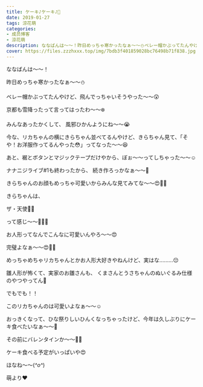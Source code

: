 ```yaml
---
title: ケーキ♪ケーキ♪🍰
date: 2019-01-27
tags: 涼花萌
categories: 
- 成员博客
- 涼花萌
description: ななばんは〜〜！昨日めっちゃ寒かったなぁ〜〜⛄️ベレー帽かぶってたんやけど、飛んでっちゃいそうやった〜〜😲京都も雪降ったって言ってはったわ〜〜❄️みんなあっ...
cover: https://files.zzzhxxx.top/img/7bdb3f401859028bc76498b71f838.jpg 
---
```








ななばんは〜〜！




昨日めっちゃ寒かったなぁ〜〜⛄️


ベレー帽かぶってたんやけど、飛んでっちゃいそうやった〜〜😲




京都も雪降ったって言ってはったわ〜〜❄️


みんなあったかくして、
風邪ひかんようにね〜〜😭









今な、リカちゃんの横にきらちゃん並べてるんやけど、きらちゃん見て、「そや！お洋服作ってるんやった😳」ってなった〜〜😆




あと、裾とボタンとマジックテープだけやから、ぼぉ〜〜ってしちゃった〜〜☺️






ナナニジライブ#1も終わったから、
続き作ろっかなぁ〜〜💓








きらちゃんのお顔もめっちゃ可愛いからみんな見てみてな〜〜😍💓💓






きらちゃんは、

ザ・天使👼🏼

って感じ〜〜💓💓💓








お人形ってなんでこんなに可愛いんやろ〜〜😍


完璧よなぁ〜〜😍💓💓












めっちゃめちゃリカちゃんとかお人形大好きやねんけど、実はな………😔






雛人形が怖くて、実家のお雛さんも、
くまさんとうさちゃんのぬいぐるみ仕様のやつやってん🙈







でもでも！！

このリカちゃんのは可愛いよなぁ〜〜☺️







おっきくなって、ひな祭りしいひんくなっちゃったけど、今年は久しぶりにケーキ食べたいなぁ〜〜🍰







その前にバレンタインか〜〜💝💝

ケーキ食べる予定がいっぱいや😍






ほなね〜〜(*^o^*)



萌より❤︎


